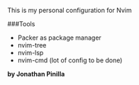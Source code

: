 This is my personal configuration for Nvim

###Tools
 - Packer as package manager
 - nvim-tree
 - nvim-lsp
 - nvim-cmd (lot of config to be done)

**by Jonathan Pinilla**
